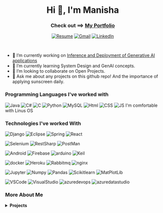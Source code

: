 
<h1 align="center">Hi 👋, I'm Manisha</h1>
<h3 align="center">Check out ==> <a href="https://manishajohnson.github.io/">My Portfolio</a></h3>
<p align="center">
    <a href="https://drive.google.com/drive/folders/1jsv4ftfI9ArNMkn9pY4rgpmirTj0YDB7?usp=drive_link"><img src="https://img.shields.io/badge/-Resume-2A52BE?style=for-the-badge" alt="Resume"></a>
    <a href="mailto:h20220281p@pilani.bits-pilani.ac.in"><img src="https://img.shields.io/badge/-GMAIL-D14836?style=for-the-badge&logo=gmail&logoColor=white" alt="Gmail"></a>
    <a href="https://www.linkedin.com/in/manishakjohnson/"><img src="https://img.shields.io/badge/-LINKEDIN-0077B5?style=for-the-badge&logo=linkedin&logoColor=white" alt="LinkedIn"></a>
</p>
<br>

- 🔭 I’m currently working on [Inference and Deployment of Generative AI applications](https://github.com/ManishaJohnson/sentiment-analysis-docker)
- 🌱 I’m currently learning System Design and GenAI concepts.
- 👯 I’m looking to collaborate on Open Projects.
- 💬 Ask me about any projects on this github repo! And the importance of applying sunscreen daily.  

### Programming Languages I've worked with

![Java](https://img.shields.io/badge/-Java-000000?style=flat&logo=java)
![C#](https://img.shields.io/badge/-Csharp-000000?style=flat&logo=c%2B%2B)
![C](https://img.shields.io/badge/-C-000000?style=flat&logo=c)
![Python](https://img.shields.io/badge/-Python-000000?style=flat&logo=Python)
![MySQL](https://img.shields.io/badge/-MySQL-000000?style=flat&logo=MySQL)
![Html](https://img.shields.io/badge/-HTML-000000?style=flat&logo=HTML5)
![CSS](https://img.shields.io/badge/-CSS-000000?style=flat&logo=css)
![JS](https://img.shields.io/badge/-JavaScript-000000?style=flat&logo=JavaScript)
I'm comfortable with Linus OS

### Technologies I've worked With

![Django](https://img.shields.io/badge/-Django-000000?style=flat&logo=Django)
![Eclipse](https://img.shields.io/badge/-eclipse-000000?style=flat&logo=eclipse)
![Spring](https://img.shields.io/badge/-SpringMVC-000000?style=flat&logo=Spring)
![React](https://img.shields.io/badge/-React-000000?style=flat&logo=React)

![Selenium](https://img.shields.io/badge/-Selenium-000000?style=flat&logo=Selenium)
![RestSharp](https://img.shields.io/badge/-RestSharp-000000?style=flat&logo=RestSharp)
![PostMan](https://img.shields.io/badge/-postman-000000?style=flat&logo=postman)

![Android](https://img.shields.io/badge/-Android-000000?style=flat&logo=android)
![Firebase](https://img.shields.io/badge/-Firebase-000000?style=flat&logo=Firebase)
![arduino](https://img.shields.io/badge/-arduino-000000?style=flat&logo=arduino)
![Keil](https://img.shields.io/badge/-Keil-000000?style=flat&logo=keil)

![docker](https://img.shields.io/badge/-docker-000000?style=flat&logo=docker)
![Heroku](https://img.shields.io/badge/-Heroku-000000?style=flat&logo=Heroku)
![Rabbitmq](https://img.shields.io/badge/-Rabbitmq-000000?style=flat&logo=Rabbitmq)
![nginx](https://img.shields.io/badge/-nginx-000000?style=flat&logo=nginx)

![Jupyter](https://img.shields.io/badge/-Jupyter-000000?style=flat&logo=Jupyter)
![Numpy](https://img.shields.io/badge/-Numpy-000000?style=flat&logo=numpy)
![Pandas](https://img.shields.io/badge/-Pandas-000000?style=flat&logo=pandas)
![Scikitlearn](https://img.shields.io/badge/-Scikitlearn-000000?style=flat&logo=Scikitlearn)
![MatPlotLib](https://img.shields.io/badge/-MatPlotLib-000000?style=flat&logo=MatPlotLib)

![VSCode](https://img.shields.io/badge/-VSCode-000000?style=flat&logo=visualstudio)
![VisualStudio](https://img.shields.io/badge/-VisualStudio-000000?style=flat&logo=visualstudio)
![azuredevops](https://img.shields.io/badge/-AzureDevOps-000000?style=flat&logo=azuredevops)
![azuredatastudio](https://img.shields.io/badge/-AzureDataStudio-000000?style=flat&logo=azuredevops)

### More About Me

<details>
  <summary><b> Projects</b></summary>
  <table>
    <thead align="center">
      <tr border: none;>
        <td><b>💻 Github Repo</b></td>
        <td><b>🌟 Description</b></td>
        <td><b>🔗 Its Deployed!</b></td>
      </tr>
    </thead>
    <tbody>
      <tr>
	      <td><a href="https://github.com/ManishaJohnson/ManishaJohnson.github.io"><b>Portfolio V2</b></a></td>
        <td>Using Bootstrap</td>
        <td><a href="https://manishajohnson.github.io/">Click Here!</a></td>
      </tr>
      <tr>
	      <td><a href="https://github.com/ManishaJohnson/vigilance"><b>Vigilance</b></a></td>
        <td>Identify crimes around indian districts and capture in maps (Read the ReadMe)</td>
        <td><a href="https://manishajohnson.github.io/">Click Here!</a></td>
      </tr>
      <tr>
	      <td><a href="https://github.com/ManishaJohnson/OnlineDukaanWebsite"><b>SpringMVC Project</b></a></td>
        <td>Online business/consumer Website targeting indian local shop</td>
        <td>--</td>
      </tr>
      <tr>
	      <td><a href="https://github.com/ManishaJohnson/counterApp"><b>Counter App</b></a></td>
        <td>Good Documentation for Django-Vercel deployment</td>
        <td><a href="https://counterapp-2lr7bu5oa-manishajohnson.vercel.app/">Click Here!</a></td>
      </tr>
      <tr>
	      <td><a href="https://github.com/"><b>Yellow Pages</b></a></td>
        <td>Step to deploy on vercel using Postgre</td>
        <td>--</td>
      </tr>
  </tablei>
  <br />
</details>

